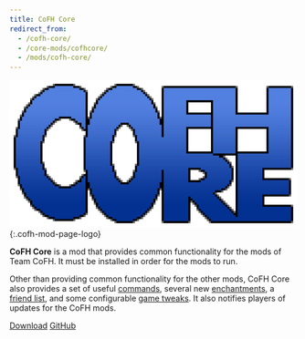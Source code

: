 ```yaml
---
title: CoFH Core
redirect_from:
  - /cofh-core/
  - /core-mods/cofhcore/
  - /mods/cofh-core/
---
```


![CoFH Core logo](/assets/images/modlogos/cofh-core.png){:.cofh-mod-page-logo}


**CoFH Core** is a mod that provides common functionality for the mods of Team
CoFH. It must be installed in order for the mods to run.

Other than providing common functionality for the other mods, CoFH Core also
provides a set of useful [commands](/docs/cofh-core/commands/), several new
[enchantments](/docs/cofh-core/enchantments/), a [friend
list](/docs/cofh-core/friend-list/), and some configurable [game
tweaks](/docs/cofh-core/game-tweaks/). It also notifies players of updates for
the CoFH mods.


<div class="uk-margin-top uk-button-group">
    <a class="uk-button uk-button-large uk-button-success uk-text-bold" href="/downloads/">Download</a>
    <a class="uk-button uk-button-large" href="https://github.com/CoFH/CoFHCore">GitHub</a>
</div>

